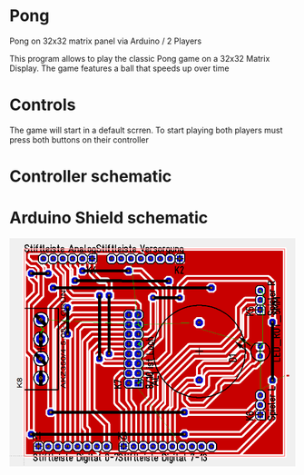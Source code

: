 # Pong
Pong on 32x32 matrix panel via Arduino / 2 Players

This program allows to play the classic Pong game on a 32x32 Matrix Display.
The game features a ball that speeds up over time

# Controls
The game will start in a default scrren. To start playing both players must press
both buttons on their controller

# Controller schematic

# Arduino Shield schematic
![Screenshot](schematic.png)
